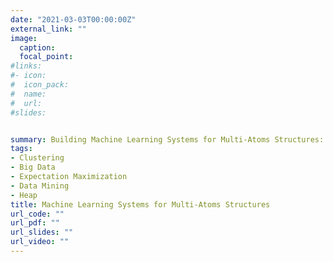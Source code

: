 ```yaml
---
date: "2021-03-03T00:00:00Z"
external_link: ""
image:
  caption: 
  focal_point: 
#links:
#- icon: 
#  icon_pack: 
#  name: 
#  url: 
#slides: 


summary: Building Machine Learning Systems for Multi-Atoms Structures: 
tags:
- Clustering
- Big Data
- Expectation Maximization
- Data Mining
- Heap
title: Machine Learning Systems for Multi-Atoms Structures
url_code: ""
url_pdf: ""
url_slides: ""
url_video: ""
---
```





